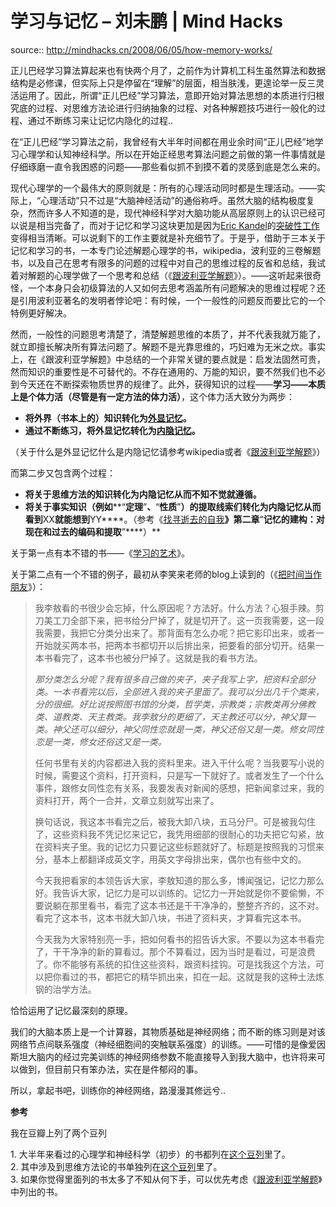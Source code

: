 # 学习与记忆 – 刘未鹏 | Mind Hacks

source:: http://mindhacks.cn/2008/06/05/how-memory-works/

正儿巴经学习算法算起来也有快两个月了，之前作为计算机工科生虽然算法和数据结构是必修课，但实际上只是停留在“理解”的层面，相当肤浅，更遑论举一反三灵活运用了。因此，所谓“正儿巴经”学习算法，意即开始对算法思想的本质进行归根究底的过程、对思维方法论进行归纳抽象的过程、对各种解题技巧进行一般化的过程、通过不断练习来让记忆内隐化的过程..

在“正儿巴经”学习算法之前，我曾经有大半年时间都在用业余时间“正儿巴经”地学习心理学和认知神经科学。所以在开始正经思考算法问题之前做的第一件事情就是仔细琢磨一直令我困惑的问题——那些看似抓不到摸不着的灵感到底是怎么来的。

现代心理学的一个最伟大的原则就是：所有的心理活动同时都是生理活动。——实际上，“心理活动”只不过是“大脑神经活动”的通俗称呼。虽然大脑的结构极度复杂，然而许多人不知道的是，现代神经科学对大脑功能从高层原则上的认识已经可以说是相当完备了，而对于记忆和学习这块更加是因为[Eric Kandel](http://en.wikipedia.org/wiki/Eric_Kandel)的[突破性工作](http://www.douban.com/subject/1944205/)变得相当清晰。可以说剩下的工作主要就是补充细节了。于是乎，借助于三本关于记忆和学习的书，一本专门论述解题心理学的书，wikipedia，波利亚的三卷解题书，以及自己在思考有限多的问题的过程中对自己的思维过程的反省和总结，我试着对解题的心理学做了一个思考和总结（《[跟波利亚学解题](http://blog.csdn.net/pongba/archive/2008/04/18/2302905.aspx "垃圾中文技术性网站")》）。——这听起来很奇怪，一个本身只会初级算法的人又如何去思考涵盖所有问题解决的思维过程呢？还是引用波利亚著名的发明者悖论吧：有时候，一个一般性的问题反而要比它的一个特例更好解决。

然而，一般性的问题思考清楚了，清楚解题思维的本质了，并不代表我就万能了，就立即擅长解决所有算法问题了。解题不是光靠思维的，巧妇难为无米之炊。事实上，在《跟波利亚学解题》中总结的一个非常关键的要点就是：启发法固然可贵，然而知识的重要性是不可替代的。不存在通用的、万能的知识，要不然我们也不必到今天还在不断探索物质世界的规律了。此外，获得知识的过程——**学习——本质上是个体力活（尽管是有一定方法的体力活）**，这个体力活大致分为两步：

-   **将外界（书本上的）知识转化为**[**外显记忆**](http://en.wikipedia.org/wiki/Explicit_memory)**。**
-   **通过不断练习，将外显记忆转化为**[**内隐记忆**](http://en.wikipedia.org/wiki/Implicit_memory)**。**

（关于什么是外显记忆什么是内隐记忆请参考wikipedia或者《[跟波利亚学解题](http://blog.csdn.net/pongba/archive/2008/04/18/2302905.aspx "垃圾中文技术性网站")》）

而第二步又包含两个过程：

-   **将关于思维方法的知识转化为内隐记忆从而不知不觉就遵循。**
-   **将关于事实知识（例如****“****定理****”****、****“****性质****”****）的提取线索们转化为内隐记忆从而看到****XX****就能想到****YY****。（参考《[找寻逝去的自我](http://www.douban.com/subject/1315575/)****》第二章****“****记忆的建构：对现在和过去的编码和提取****”****）**

关于第一点有本不错的书——《[学习的艺术](http://www.douban.com/subject/2345548/)》。

关于第二点有一个不错的例子，最初从李笑来老师的blog上读到的（《[把时间当作朋友](http://www.xiaolai.net/?p=459)》）：

> 我李敖看的书很少会忘掉，什么原因呢？方法好。什么方法？心狠手辣。剪刀美工刀全部下来，把书给分尸掉了，就是切开了。这一页我需要，这一段我需要，我把它分类分出来了。那背面有怎么办呢？把它影印出来，或者一开始就买两本书，把两本书都切开以后排出来，把要看的部分切开。结果一本书看完了，这本书也被分尸掉了。这就是我的看书方法。
> 
> _那分类怎么分呢？我有很多自己做的夹子，夹子我写上字，把资料全部分类。一本书看完以后，全部进入我的夹子里面了。我可以分出几千个类来，分的很细。好比说按照图书馆的分类，哲学类，宗教类；宗教类再分佛教类、道教类、天主教类。我李敖分的更细了，天主教还可以分，神父算一类。神父还可以细分，神父同性恋就是一类，神父还俗又是一类。修女同性恋是一类，修女还俗这又是一类。_
> 
> 任何书里有关的内容都进入我的资料里来。进入干什么呢？当我要写小说的时候，需要这个资料，打开资料，只是写一下就好了。或者发生了一个什么事件，跟修女同性恋有关系，我要发表对新闻的感想，把新闻拿过来，我的资料打开，两个一合并，文章立刻就写出来了。
> 
> 换句话说，我这本书看完之后，被我大卸八块，五马分尸。可是被我勾住了，这些资料我不凭记忆来记它，我凭用细部的很耐心的功夫把它勾紧，放在资料夹子里。我的记忆力只要记这些标题就好了。标题是按照我的习惯来分，基本上都翻译成英文字，用英文字母排出来，偶尔也有些中文的。
> 
> 今天我把看家的本领告诉大家，李敖知道的那么多，博闻强记，记忆力那么好。我告诉大家，记忆力是可以训练的。记忆力一开始就是你不要偷懒，不要说躺在那里看书，看完了这本书还是干干净净的，整整齐齐的，这不对。看完了这本书，这本书就大卸八块，书进了资料夹，才算看完这本书。
> 
> 今天我为大家特别亮一手，把如何看书的招告诉大家。不要以为这本书看完了，干干净净的新的算看过。那个不算看过，因为当时是看过，可是浪费了。你不能够有系统的扣住这些资料，跟资料挂钩。可是找我这个方法，可以把你看过的书，都把它的精华抓出来，扣在一起。这就是我的这种土法炼钢的治学方法。

恰恰运用了记忆最深刻的原理。

我们的大脑本质上是一个计算器，其物质基础是神经网络；而不断的练习则是对该网络节点间联系强度（神经细胞间的突触联系强度）的训练。——可惜的是像爱因斯坦大脑内的经过完美训练的神经网络参数不能直接导入到我大脑中，也许将来可以做到，但目前只有笨办法，实在是件郁闷的事。

所以，拿起书吧，训练你的神经网络，路漫漫其修远兮..

**参考**

我在豆瓣上列了两个豆列

1\. 大半年来看过的心理学和神经科学（初步）的书都列在[这个豆列](http://www.douban.com/doulist/46003/)里了。  
2\. 其中涉及到思维方法论的书单独列在[这个豆列](http://www.douban.com/doulist/127649/)里了。  
3\. 如果你觉得里面列的书太多了不知从何下手，可以优先考虑《[跟波利亚学解题](http://blog.csdn.net/pongba/archive/2008/04/18/2302905.aspx "垃圾中文技术性网站")》中列出的书。
